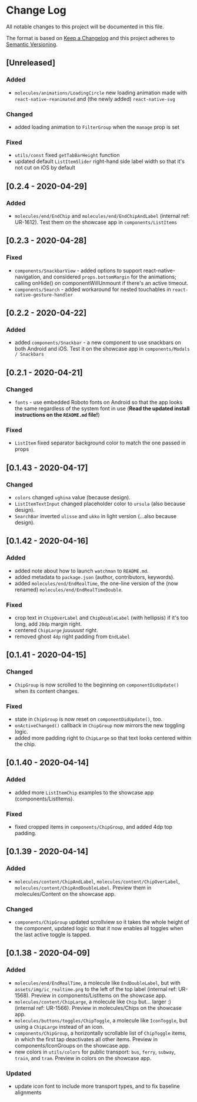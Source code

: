 # Change Log

All notable changes to this project will be documented in this file.

The format is based on [Keep a Changelog](http://keepachangelog.com/)
and this project adheres to [Semantic Versioning](http://semver.org/).

## [Unreleased]

### Added

- `molecules/animations/LoadingCircle` new loading animation made with `react-native-reanimated` and (the newly added) `react-native-svg`

### Changed

- added loading animation to `FilterGroup` when the `manage` prop is set

### Fixed

- `utils/const` fixed `getTabBarHeight` function
- updated default `ListItemSlider` right-hand side label width so that it's not cut on iOS by default

## [0.2.4 - 2020-04-29]

### Added

- `molecules/end/EndChip` and `molecules/end/EndChipAndLabel` (internal ref: UR-1612). Test them on the showcase app in `components/ListItems`

## [0.2.3 - 2020-04-28]

### Fixed

- `components/SnackbarView` - added options to support react-native-navigation, and considered `props.bottomMargin` for the animations; calling onHide() on componentWillUnmount if there's an active timeout.
- `components/Search` - added workaround for nested touchables in `react-native-gesture-handler`

## [0.2.2 - 2020-04-22]

### Added

- added `components/Snackbar` - a new component to use snackbars on both Android and iOS. Test it on the showcase app in `components/Modals / Snackbars`

## [0.2.1 - 2020-04-21]

### Changed

- `fonts` - use embedded Roboto fonts on Android so that the app looks the same regardless of the system font in use (**Read the updated install instructions on the `README.md` file!**)

### Fixed

- `ListItem` fixed separator background color to match the one passed in props

## [0.1.43 - 2020-04-17]

### Changed

- `colors` changed `ughina` value (because design).
- `ListItemTextInput` changed placeholder color to `ursula` (also because design).
- `SearchBar` inverted `ulisse` and `ukko` in light version (...also because design).

## [0.1.42 - 2020-04-16]

### Added

- added note about how to launch `watchman` to `README.md`.
- added metadata to `package.json` (author, contributors, keywords).
- added `molecules/end/EndRealTime`, the one-line version of the (now renamed) `molecules/end/EndRealTimeDouble`.

### Fixed

- crop text in `ChipOverLabel` and `ChipDoubleLabel` (with hellipsis) if it's too long, add `20dp` margin right.
- centered `ChipLarge` _juuuuust_ right.
- removed ghost `4dp` right padding from `EndLabel`

## [0.1.41 - 2020-04-15]

### Changed

- `ChipGroup` is now scrolled to the beginning on `componentDidUpdate()` when its content changes.

### Fixed

- state in `ChipGroup` is now reset on `componentDidUpdate()`, too.
- `onActiveChanged()` callback in `ChipGroup` now mirrors the new toggling logic.
- added more padding right to `ChipLarge` so that text looks centered within the chip.

## [0.1.40 - 2020-04-14]

### Added

- added more `ListItemChip` examples to the showcase app (components/ListItems).

### Fixed

- fixed cropped items in `components/ChipGroup`, and added 4dp top padding.

## [0.1.39 - 2020-04-14]

### Added

- `molecules/content/ChipAndLabel`, `molecules/content/ChipOverLabel`, `molecules/content/ChipAndDoubleLabel`. Preview them in molecules/Content on the showcase app.

### Changed

- `components/ChipGroup` updated scrollview so it takes the whole height of the component, updated logic so that it now enables all toggles when the last active toggle is tapped.

## [0.1.38 - 2020-04-09]

### Added

- `molecules/end/EndRealTime`, a molecule like `EndDoubleLabel`, but with `assets/img/ic_realtime.png` to the left of the top label (internal ref: UR-1568). Preview in components/ListItems on the showcase app.
- `molecules/content/ChipLarge`, a molecule like `Chip` but... larger :) (internal ref: UR-1566). Preview in molecules/Chips on the showcase app.
- `molecules/buttons/toggles/ChipToggle`, a molecule like `IconToggle`, but using a `ChipLarge` instead of an icon.
- `components/ChipGroup`, a horizontally scrollable list of `ChipToggle` items, in which the first tap deactivates all other items. Preview in components/IconGroups on the showcase app.
- new colors in `utils/colors` for public transport: `bus`, `ferry`, `subway`, `train`, and `tram`. Preview in colors on the showcase app.

### Updated

- update icon font to include more transport types, and to fix baseline alignments
